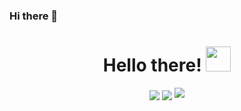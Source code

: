 ### Hi there 👋  

<div align="center">   
    <h1>Hello there! 
        <img src="https://media.giphy.com/media/KAFyE31UznAEaru7de/giphy.gif" width="40px">
    </h1> 
</div>  

<div align="center">   
    <img align="center" src="https://github-readme-stats.vercel.app/api?username=DiegoA10&count_private=true&show_icons=true&include_all_commits=true&hide_title=true%22/%3E </div> <br/> <div align="center"><span>     
    <img align="center" src="https://github-readme-stats.vercel.app/api/wakatime?username=DiegoA10%22/%3E   </span> </div> <br/> <div align="center">   
    <img src="https://github-profile-trophy.vercel.app/?username=DiegoA10&theme=darkhub&no-frame=true&margin-w=30" /> 
 </div>